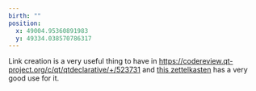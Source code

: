 ```yaml
---
birth: ""
position:
  x: 49004.95360891983
  y: 49334.038570786317
---
```

Link creation is a very useful thing to have in 
<https://codereview.qt-project.org/c/qt/qtdeclarative/+/523731> and 
[this zettelkasten](file:example/zettelkasten.md#This_Qt_Quick_version) has a
very good use for it.

